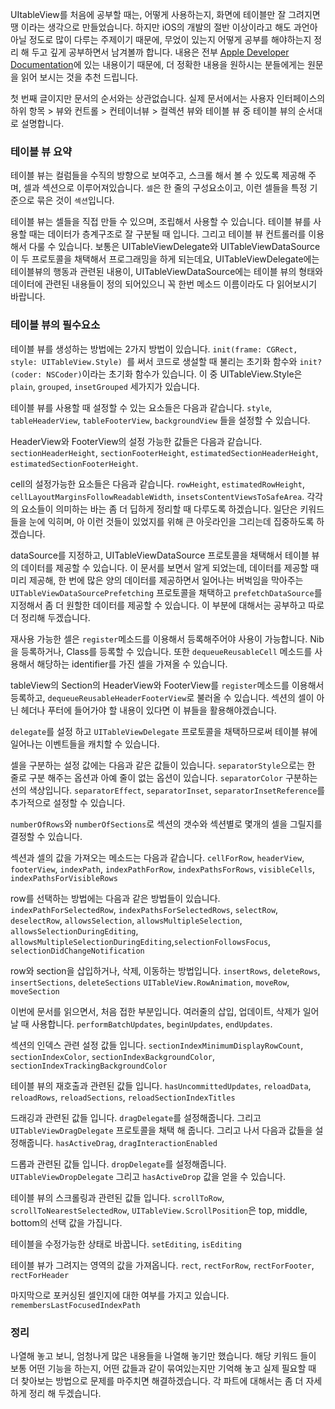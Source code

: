 ﻿UItableView를 처음에 공부할 때는, 어떻게 사용하는지, 화면에 테이블만 잘 그려지면 땡 이라는 생각으로 만들었습니다. 하지만 iOS의 개발의 절반 이상이라고 해도 과언아 아닐 정도로 많이 다루는 주제이기 때문에, 무었이 있는지 어떻게 공부를 해야하는지 정리 해 두고 깊게 공부하면서 남겨볼까 합니다. 내용은 전부 [Apple Developer Documentation](https://developer.apple.com/documentation/technologies)에 있는 내용이기 때문에, 더 정확한 내용을 원하시는 분들에게는 원문을 읽어 보시는 것을 추천 드립니다.


첫 번째 글이지만 문서의 순서와는 상관없습니다. 실제 문서에서는 사용자 인터페이스의 하위 항목 > 뷰와 컨트롤 > 컨테이너뷰 > 컬렉션 뷰와 테이블 뷰 중 테이블 뷰의 순서대로 설명합니다.


### 테이블 뷰 요약
테이블 뷰는 컬럼들을 수직의 방향으로 보여주고, 스크롤 해서 볼 수 있도록 제공해 주며, 셀과 섹션으로 이루어져있습니다. `셀`은 한 줄의 구성요소이고, 이런 셀들을 특정 기준으로 묶은 것이 `섹션`입니다.


테이블 뷰는 셀들을 직접 만들 수 있으며, 조립해서 사용할 수 있습니다.
테이블 뷰를 사용할 때는 데이터가 층계구조로 잘 구분될 때 입니다. 그리고 테이블 뷰 컨트롤러를 이용해서 다룰 수 있습니다. 보통은 UITableViewDelegate와 UITableViewDataSource 이 두 프로토콜을 채택해서 프로그래밍을 하게 되는데요, UITableViewDelegate에는 테이블뷰의 행동과 관련된 내용이, UITableViewDataSource에는 테이블 뷰의 형태와 데이터에 관련된 내용들이 정의 되어있으니 꼭 한번 메소드 이름이라도 다 읽어보시기 바랍니다.


### 테이블 뷰의 필수요소
테이블 뷰를 생성하는 방법에는 2가지 방법이 있습니다. `init(frame: CGRect, style: UITableView.Style)
`를 써서 코드로 생설할 때 불리는 초기화 함수와 `init?(coder: NSCoder)`이라는 초기화 함수가 있습니다. 이 중 UITableView.Style은 `plain`, `grouped`, `insetGrouped` 세가지가 있습니다.


테이블 뷰를 사용할 때 설정할 수 있는 요소들은 다음과 같습니다. `style`, `tableHeaderView`, `tableFooterView`, `backgroundView` 들을 설정할 수 있습니다.

HeaderView와 FooterView의 설정 가능한 값들은 다음과 같습니다. `sectionHeaderHeight`, `sectionFooterHeight`, `estimatedSectionHeaderHeight`, `estimatedSectionFooterHeight`.


cell의 설정가능한 요소들은 다음과 같습니다. `rowHeight`, `estimatedRowHeight`, `cellLayoutMarginsFollowReadableWidth`, `insetsContentViewsToSafeArea`. 각각의 요소들이 의미하는 바는 좀 더 딥하게 정리할 때 다루도록 하겠습니다. 일단은 키워드들을 눈에 익히며, 아 이런 것들이 있었지를 위해 큰 아웃라인을 그리는데 집중하도록 하겠습니다.


dataSource를 지정하고, UITableViewDataSource 프로토콜을 채택해서 테이블 뷰의 데이터를 제공할 수 있습니다. 이 문서를 보면서 알게 되었는데, 데이터를 제공할 때 미리 제공해, 한 번에 많은 양의 데이터를 제공하면서 일어나는 버벅임을 막아주는 `UITableViewDataSourcePrefetching` 프로토콜을 채택하고 `prefetchDataSource`를 지정해서 좀 더 원할한 데이터를 제공할 수 있습니다. 이 부분에 대해서는 공부하고 따로 더 정리해 두겠습니다. 


재사용 가능한 셀은 `register`메소드를 이용해서 등록해주어야 사용이 가능합니다. Nib을 등록하거나, Class를 등록할 수 있습니다. 또한 `dequeueReusableCell` 메소드를 사용해서 해당하는 identifier를 가진 셀을 가져올 수 있습니다. 


tableView의 Section의 HeaderView와 FooterView를 `register`메소드를 이용해서 등록하고, `dequeueReusableHeaderFooterView`로 불러올 수 있습니다. 섹션의 셀이 아닌 헤더나 푸터에 들어가야 할 내용이 있다면 이 뷰들을 활용해야겠습니다.  


`delegate`를 설정 하고 `UITableViewDelegate` 프로토콜을 채택하므로써 테이블 뷰에 일어나는 이벤트들을 캐치할 수 있습니다.


셀을 구분하는 설정 값에는 다음과 같은 값들이 있습니다. `separatorStyle`으로는 한 줄로 구분 해주는 옵션과 아예 줄이 없는 옵션이 있습니다. `separatorColor` 구분하는 선의 색상입니다. `separatorEffect`, `separatorInset`, `separatorInsetReference`를 추가적으로 설정할 수 있습니다.


`numberOfRows`와 `numberOfSections`로 섹션의 갯수와 섹션별로 몇개의 셀을 그릴지를 결정할 수 있습니다.


섹션과 셀의 값을 가져오는 메소드는 다음과 같습니다. `cellForRow`, `headerView`, `footerView`, `indexPath`, `indexPathForRow`, `indexPathsForRows`, `visibleCells`, `indexPathsForVisibleRows`


row를 선택하는 방법에는 다음과 같은 방법들이 있습니다. `indexPathForSelectedRow`, `indexPathsForSelectedRows`, `selectRow`, `deselectRow`, `allowsSelection`, `allowsMultipleSelection`, `allowsSelectionDuringEditing`, `allowsMultipleSelectionDuringEditing`,`selectionFollowsFocus`, `selectionDidChangeNotification`

 
row와 section을 삽입하거나, 삭제, 이동하는 방법입니다. `insertRows`, `deleteRows`, `insertSections`, `deleteSections` `UITableView.RowAnimation`, `moveRow`, `moveSection` 


이번에 문서를 읽으면서, 처음 접한 부분입니다. 여러줄의 삽입, 업데이트, 삭제가 일어날 때 사용합니다. `performBatchUpdates`, `beginUpdates`, `endUpdates`.


섹션의 인덱스 관련 설정 값들 입니다. `sectionIndexMinimumDisplayRowCount`, `sectionIndexColor`, `sectionIndexBackgroundColor`, `sectionIndexTrackingBackgroundColor`


테이블 뷰의 재호출과 관련된 값들 입니다. `hasUncommittedUpdates`, `reloadData`, 
`reloadRows`, `reloadSections`, `reloadSectionIndexTitles`


드래깅과 관련된 값들 입니다. `dragDelegate`를 설정해줍니다. 그리고 `UITableViewDragDelegate` 프로토콜을 채택 해 줍니다. 그리고 나서 다음과 값들을 설정해줍니다. `hasActiveDrag`, `dragInteractionEnabled`


드롭과 관련된 값들 입니다. `dropDelegate`를 설정해줍니다. `UITableViewDropDelegate` 그리고 `hasActiveDrop` 값을 얻을 수 있습니다.


테이블 뷰의 스크롤링과 관련된 값들 입니다. `scrollToRow`, `scrollToNearestSelectedRow`, 
`UITableView.ScrollPosition`은 top, middle, bottom의 선택 값을 가집니다. 


테이블을 수정가능한 상태로 바꿉니다. `setEditing`, `isEditing`


테이블 뷰가 그려지는 영역의 값을 가져옵니다. `rect`, `rectForRow`, `rectForFooter`, `rectForHeader`


마지막으로 포커싱된 셀인지에 대한 여부를 가지고 있습니다. `remembersLastFocusedIndexPath`


### 정리

나열해 놓고 보니, 엄청나게 많은 내용들을 나열해 놓기만 했습니다. 해당 키워드 들이 보통 어떤 기능을 하는지, 어떤 값들과 같이 묶여있는지만 기억해 놓고 실제 필요할 때 더 찾아보는 방법으로 문제를 마주치면 해결하겠습니다. 각 파트에 대해서는 좀 더 자세하게 정리 해 두겠습니다. 



















